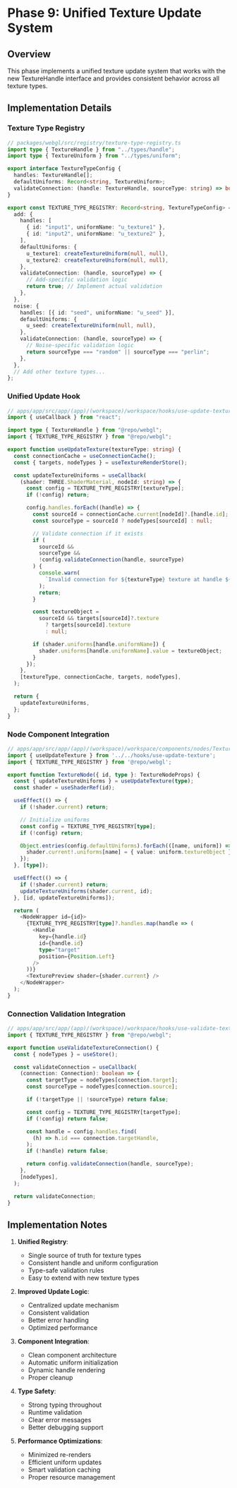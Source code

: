 # Phase 9: Unified Texture Update System

## Overview

This phase implements a unified texture update system that works with the new TextureHandle interface and provides consistent behavior across all texture types.

## Implementation Details

### Texture Type Registry

```typescript
// packages/webgl/src/registry/texture-type-registry.ts
import type { TextureHandle } from "../types/handle";
import type { TextureUniform } from "../types/uniform";

export interface TextureTypeConfig {
  handles: TextureHandle[];
  defaultUniforms: Record<string, TextureUniform>;
  validateConnection: (handle: TextureHandle, sourceType: string) => boolean;
}

export const TEXTURE_TYPE_REGISTRY: Record<string, TextureTypeConfig> = {
  add: {
    handles: [
      { id: "input1", uniformName: "u_texture1" },
      { id: "input2", uniformName: "u_texture2" },
    ],
    defaultUniforms: {
      u_texture1: createTextureUniform(null, null),
      u_texture2: createTextureUniform(null, null),
    },
    validateConnection: (handle, sourceType) => {
      // Add-specific validation logic
      return true; // Implement actual validation
    },
  },
  noise: {
    handles: [{ id: "seed", uniformName: "u_seed" }],
    defaultUniforms: {
      u_seed: createTextureUniform(null, null),
    },
    validateConnection: (handle, sourceType) => {
      // Noise-specific validation logic
      return sourceType === "random" || sourceType === "perlin";
    },
  },
  // Add other texture types...
};
```

### Unified Update Hook

```typescript
// apps/app/src/app/(app)/(workspace)/workspace/hooks/use-update-texture.ts
import { useCallback } from "react";

import type { TextureHandle } from "@repo/webgl";
import { TEXTURE_TYPE_REGISTRY } from "@repo/webgl";

export function useUpdateTexture(textureType: string) {
  const connectionCache = useConnectionCache();
  const { targets, nodeTypes } = useTextureRenderStore();

  const updateTextureUniforms = useCallback(
    (shader: THREE.ShaderMaterial, nodeId: string) => {
      const config = TEXTURE_TYPE_REGISTRY[textureType];
      if (!config) return;

      config.handles.forEach((handle) => {
        const sourceId = connectionCache.current[nodeId]?.[handle.id];
        const sourceType = sourceId ? nodeTypes[sourceId] : null;

        // Validate connection if it exists
        if (
          sourceId &&
          sourceType &&
          !config.validateConnection(handle, sourceType)
        ) {
          console.warn(
            `Invalid connection for ${textureType} texture at handle ${handle.id}`,
          );
          return;
        }

        const textureObject =
          sourceId && targets[sourceId]?.texture
            ? targets[sourceId].texture
            : null;

        if (shader.uniforms[handle.uniformName]) {
          shader.uniforms[handle.uniformName].value = textureObject;
        }
      });
    },
    [textureType, connectionCache, targets, nodeTypes],
  );

  return {
    updateTextureUniforms,
  };
}
```

### Node Component Integration

```typescript
// apps/app/src/app/(app)/(workspace)/workspace/components/nodes/TextureNode.tsx
import { useUpdateTexture } from '../../hooks/use-update-texture';
import { TEXTURE_TYPE_REGISTRY } from '@repo/webgl';

export function TextureNode({ id, type }: TextureNodeProps) {
  const { updateTextureUniforms } = useUpdateTexture(type);
  const shader = useShaderRef(id);

  useEffect(() => {
    if (!shader.current) return;

    // Initialize uniforms
    const config = TEXTURE_TYPE_REGISTRY[type];
    if (!config) return;

    Object.entries(config.defaultUniforms).forEach(([name, uniform]) => {
      shader.current!.uniforms[name] = { value: uniform.textureObject };
    });
  }, [type]);

  useEffect(() => {
    if (!shader.current) return;
    updateTextureUniforms(shader.current, id);
  }, [id, updateTextureUniforms]);

  return (
    <NodeWrapper id={id}>
      {TEXTURE_TYPE_REGISTRY[type]?.handles.map(handle => (
        <Handle
          key={handle.id}
          id={handle.id}
          type="target"
          position={Position.Left}
        />
      ))}
      <TexturePreview shader={shader.current} />
    </NodeWrapper>
  );
}
```

### Connection Validation Integration

```typescript
// apps/app/src/app/(app)/(workspace)/workspace/hooks/use-validate-texture-connection.ts
import { TEXTURE_TYPE_REGISTRY } from "@repo/webgl";

export function useValidateTextureConnection() {
  const { nodeTypes } = useStore();

  const validateConnection = useCallback(
    (connection: Connection): boolean => {
      const targetType = nodeTypes[connection.target];
      const sourceType = nodeTypes[connection.source];

      if (!targetType || !sourceType) return false;

      const config = TEXTURE_TYPE_REGISTRY[targetType];
      if (!config) return false;

      const handle = config.handles.find(
        (h) => h.id === connection.targetHandle,
      );
      if (!handle) return false;

      return config.validateConnection(handle, sourceType);
    },
    [nodeTypes],
  );

  return validateConnection;
}
```

## Implementation Notes

1. **Unified Registry**:

   - Single source of truth for texture types
   - Consistent handle and uniform configuration
   - Type-safe validation rules
   - Easy to extend with new texture types

2. **Improved Update Logic**:

   - Centralized update mechanism
   - Consistent validation
   - Better error handling
   - Optimized performance

3. **Component Integration**:

   - Clean component architecture
   - Automatic uniform initialization
   - Dynamic handle rendering
   - Proper cleanup

4. **Type Safety**:

   - Strong typing throughout
   - Runtime validation
   - Clear error messages
   - Better debugging support

5. **Performance Optimizations**:
   - Minimized re-renders
   - Efficient uniform updates
   - Smart validation caching
   - Proper resource management
